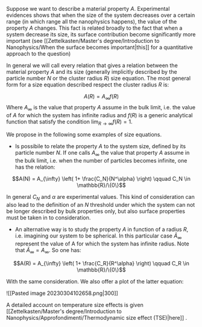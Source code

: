 Suppose we want to describe a material property $A$. 
Experimental evidences shows that when the size of the system decreases over a certain range (in which range all the nanophysics happens), the value of the property $A$ changes. 
This fact is related broadly to the fact that when a system decrease its size, its surface contribution become significantly more important (see [[Zettelkasten/Master's degree/Introduction to Nanophysics/When the surface becomes important|this]] for a quantitative approach to the question)

In general we will call every relation that gives a relation between the material property $A$ and its size (generally implicitly described by the particle number $N$ or the cluster radius $R$) size equation.
The most general form for a size equation described respect the cluster radius $R$ is:

$$A(R) = A_{\infty}f(R)$$
Where $A_{\infty}$ is the value that property $A$ assume in the bulk limit, i.e. the value of $A$ for which the system has infinite radius and $f(R)$ is a generic analytical function that satisfy the condition $\lim_{R \to \infty} f(R) =1$.

We propose in the following some examples of size equations.

- Is possibile to relate the property $A$ to the system size, defined by its particle number $N$. If one calls $A_{\infty}$ the value that property $A$ assume in the bulk limit, i.e. when the number of particles becomes infinite, one has the relation:

$$A(N) = A_{\infty} \left( 1+ \frac{C_N}{N^\alpha} \right) \qquad C_N \in \mathbb{R}/\{0\}$$

In general $C_N$ and $\alpha$ are experimental values. This kind of consideration can also lead to the definition of an $N$ threshold under which the system can not be longer described by bulk properties only, but also surface properties must be taken in to consideration.

- An alternative way is to study the property $A$ in function of a radius $R$, i.e. imagining our system to be spherical. In this particular case $\tilde{A}_{\infty}$ represent the value of A for which the system has infinite radius. Note that $\tilde{A}_{\infty} = A_{\infty}$.
  So one has:

$$A(R) = A_{\infty} \left( 1+ \frac{C_R}{R^\alpha} \right) \qquad C_R \in \mathbb{R}/\{0\}$$

With the same consideration. We also offer a plot of the latter equation:

![[Pasted image 20230304102658.png|300]]

A detailed account on temperature size effects is given [[Zettelkasten/Master's degree/Introduction to Nanophysics/Approfondimenti/Thermodynamic size effect (TSE)|here]] .

